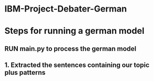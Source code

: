 # IBM-Project-Debater-German

# Steps for running a german model
RUN main.py to process the german model
---------------------------------------
## 1. Extracted the sentences containing our topic plus patterns
